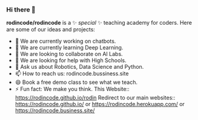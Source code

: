 ### Hi there 👋

<!--
**rodincode/rodincode** is a ✨ _special_ ✨ repository because its `README.md` (this file) appears on your GitHub profile.

Here are some ideas to get you started:

- 🔭 We currently working on 
- 🌱 I’m currently learning ...
- 👯 I’m looking to collaborate on ...
- 🤔 I’m looking for help with ...
- 💬 Ask me about ...
- 📫 How to reach me: ...
- 😄 Pronouns: ...
- ⚡ Fun fact: ...
-->


**rodincode/rodincode** is a ✨ _special_ ✨ teaching academy for coders.
Here are some of our ideas and projects:

- 🔭 We are currently working on chatbots.
- 🌱 We are currently learning Deep Learning.
- 👯 We are looking to collaborate on AI Labs.
- 🤔 We are looking for help with High Schools.
- 💬 Ask us about Robotics, Data Science and Python.
- 📫 How to reach us: rodincode.bussiness.site
- 😄 Book a free demo class to see what we teach.
- ⚡ Fun fact: We make you think.
This Website:: https://rodincode.github.io/rodin
Redirect to our main websites:: https://rodincode.github.io/ or https://rodincode.herokuapp.com/ or https://rodincode.business.site/


